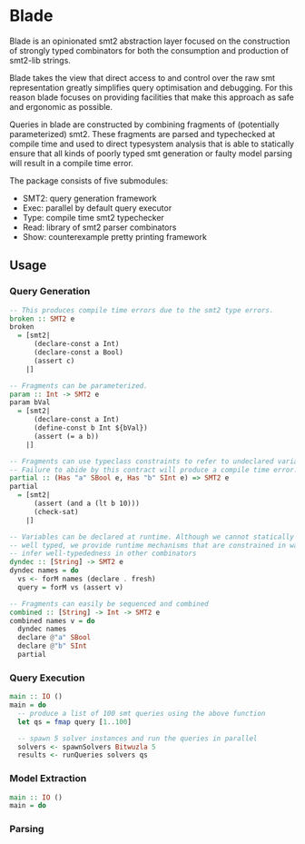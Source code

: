 # Blade

Blade is an opinionated smt2 abstraction layer focused on the construction of strongly
typed combinators for both the consumption and production of smt2-lib strings.

Blade takes the view that direct access to and control over the raw smt representation greatly
simplifies query optimisation and debugging. For this reason blade focuses on providing facilities
that make this approach as safe and ergonomic as possible.

Queries in blade are constructed by combining fragments of (potentially parameterized) smt2.
These fragments are parsed and typechecked at compile time and used to direct typesystem
analysis that is able to statically ensure that all kinds of poorly typed smt generation or
faulty model parsing will result in a compile time error.

The package consists of five submodules:

  - SMT2: query generation framework
  - Exec: parallel by default query executor
  - Type: compile time smt2 typechecker
  - Read: library of smt2 parser combinators
  - Show: counterexample pretty printing framework

## Usage

### Query Generation

```haskell
-- This produces compile time errors due to the smt2 type errors.
broken :: SMT2 e
broken
  = [smt2|
      (declare-const a Int)
      (declare-const a Bool)
      (assert c)
    |]

-- Fragments can be parameterized.
param :: Int -> SMT2 e
param bVal
  = [smt2|
      (declare-const a Int)
      (define-const b Int ${bVal})
      (assert (= a b))
    |]

-- Fragments can use typeclass constraints to refer to undeclared variables.
-- Failure to abide by this contract will produce a compile time error.
partial :: (Has "a" SBool e, Has "b" SInt e) => SMT2 e
partial
  = [smt2|
      (assert (and a (lt b 10)))
      (check-sat)
    |]

-- Variables can be declared at runtime. Although we cannot statically ensure that these names are
-- well typed, we provide runtime mechanisms that are constrained in ways that allow the typechecker to
-- infer well-typededness in other combinators
dyndec :: [String] -> SMT2 e
dyndec names = do
  vs <- forM names (declare . fresh)
  query = forM vs (assert v)

-- Fragments can easily be sequenced and combined
combined :: [String] -> Int -> SMT2 e
combined names v = do
  dyndec names
  declare @"a" SBool
  declare @"b" SInt
  partial
```

### Query Execution

```haskell
main :: IO ()
main = do
  -- produce a list of 100 smt queries using the above function
  let qs = fmap query [1..100]

  -- spawn 5 solver instances and run the queries in parallel
  solvers <- spawnSolvers Bitwuzla 5
  results <- runQueries solvers qs
```

### Model Extraction

```haskell
main :: IO ()
main = do

```

### Parsing
